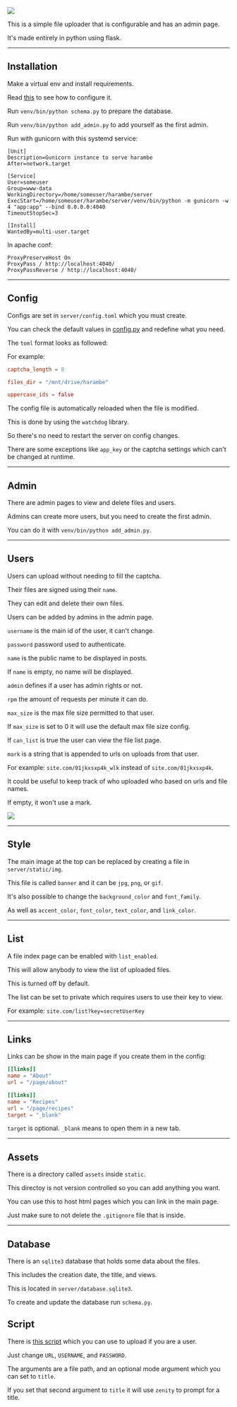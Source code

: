 ![](screenshot.png)

This is a simple file uploader that is configurable and has an admin page.

It's made entirely in python using flask.

---

## Installation

Make a virtual env and install requirements.

Read [this](#config) to see how to configure it.

Run `venv/bin/python schema.py` to prepare the database.

Run `venv/bin/python add_admin.py` to add yourself as the first admin.

Run with gunicorn with this systemd service:

```
[Unit]
Description=Gunicorn instance to serve harambe
After=network.target

[Service]
User=someuser
Group=www-data
WorkingDirectory=/home/someuser/harambe/server
ExecStart=/home/someuser/harambe/server/venv/bin/python -m gunicorn -w 4 "app:app" --bind 0.0.0.0:4040
TimeoutStopSec=3

[Install]
WantedBy=multi-user.target
```

In apache conf:

```
ProxyPreserveHost On
ProxyPass / http://localhost:4040/
ProxyPassReverse / http://localhost:4040/
```

---

## Config <a name="config"></a>

Configs are set in `server/config.toml` which you must create.

You can check the default values in [config.py](server/config.py) and redefine what you need.

The `toml` format looks as followed:

For example:

```toml
captcha_length = 8

files_dir = "/mnt/drive/harambe"

uppercase_ids = false
```

The config file is automatically reloaded when the file is modified.

This is done by using the `watchdog` library.

So there's no need to restart the server on config changes.

There are some exceptions like `app_key` or the captcha settings which can't be changed at runtime.

---

## Admin

There are admin pages to view and delete files and users.

Admins can create more users, but you need to create the first admin.

You can do it with `venv/bin/python add_admin.py`.

---

## Users

Users can upload without needing to fill the captcha.

Their files are signed using their `name`.

They can edit and delete their own files.

Users can be added by admins in the admin page.

`username` is the main id of the user, it can't change.

`password` password used to authenticate.

`name` is the public name to be displayed in posts.

If `name` is empty, no name will be displayed.

`admin` defines if a user has admin rights or not.

`rpm` the amount of requests per minute it can do.

`max_size` is the max file size permitted to that user.

If `max_size` is set to 0 it will use the default max file size config.

If `can_list` is true the user can view the file list page.

`mark` is a string that is appended to urls on uploads from that user.

For example: `site.com/01jkxsxp4k_wlk` instead of `site.com/01jkxsxp4k`.

It could be useful to keep track of who uploaded who based on urls and file names.

If empty, it won't use a mark.

![](useredit.png)

---

## Style

The main image at the top can be replaced by creating a file in `server/static/img`.

This file is called `banner` and it can be `jpg`, `png`, or `gif`.

It's also possible to change the `background_color` and `font_family`.

As well as `accent_color`, `font_color`, `text_color`, and `link_color`.

---

## List

A file index page can be enabled with `list_enabled`.

This will allow anybody to view the list of uploaded files.

This is turned off by default.

The list can be set to private which requires users to use their key to view.

For example: `site.com/list?key=secretUserKey`

---

## Links

Links can be show in the main page if you create them in the config:

```toml
[[links]]
name = "About"
url = "/page/about"

[[links]]
name = "Recipes"
url = "/page/recipes"
target = "_blank"
```

`target` is optional. `_blank` means to open them in a new tab.

---

## Assets

There is a directory called `assets` inside `static`.

This directoy is not version controlled so you can add anything you want.

You can use this to host html pages which you can link in the main page.

Just make sure to not delete the `.gitignore` file that is inside.

---

## Database

There is an `sqlite3` database that holds some data about the files.

This includes the creation date, the title, and views.

This is located in `server/database.sqlite3`.

To create and update the database run `schema.py`.

## Script

There is [this script](upload.sh) which you can use to upload if you are a user.

Just change `URL`, `USERNAME`, and `PASSWORD`.

The arguments are a file path, and an optional mode argument which you can set to `title`.

If you set that second argument to `title` it will use `zenity` to prompt for a title.